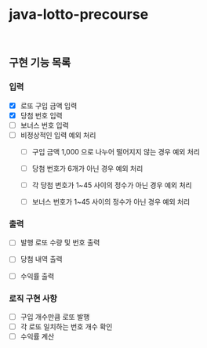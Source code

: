# java-lotto-precourse

<br>

## 구현 기능 목록


### 입력
- [X] 로또 구입 금액 입력
- [X] 당첨 번호 입력
- [ ] 보너스 번호 입력
- [ ] 비정상적인 입력 예외 처리
  - [ ] 구입 금액 1,000 으로 나누어 떨어지지 않는 경우 예외 처리
  - [ ] 당첨 번호가 6개가 아닌 경우 예외 처리
  - [ ] 각 당첨 번호가 1~45 사이의 정수가 아닌 경우 예외 처리
  - [ ] 보너스 번호가 1~45 사이의 정수가 아닌 경우 예외 처리


### 출력
- [ ] 발행 로또 수량 및 번호 출력
- [ ] 당첨 내역 출력
- [ ] 수익률 출력



### 로직 구현 사항
- [ ] 구입 개수만큼 로또 발행
- [ ] 각 로또 일치하는 번호 개수 확인
- [ ] 수익률 계산